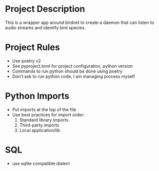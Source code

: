 # Project Description

This is a wrapper app around birdnet to create a daemon that can listen to audio streams and identify bird species.

# Project Rules

- Use poetry v2
- See pyproject.toml for project configuration, python version
- Commands to run python should be done using poetry
- Don't ask to run python code, I am managing process myself

# Python Imports

- Put imports at the top of the file
- Use best practices for import order:
  1. Standard library imports
  2. Third-party imports
  3. Local application/lib

# SQL

- use sqlite compatible dialect
